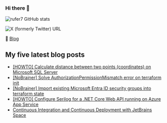 ### Hi there 👋

<img alt="rufer7 GitHub stats" src="https://github-readme-stats.vercel.app/api?username=rufer7&count_private=true&show_icons=true&theme=dark&include_all_commits=true">

![X (formerly Twitter) URL](https://img.shields.io/twitter/url?url=https%3A%2F%2Ftwitter.com%2Frufer_13&style=social&label=rufer_13)

:newspaper: [Blog](https://blog.rufer.be/)

## My five latest blog posts

<!-- BLOG-POST-LIST:START -->
- [[HOWTO] Calculate distance between two points &lpar;coordinates&rpar; on Microsoft SQL Server](https://blog.rufer.be/2024/03/31/howto-calculate-distance-between-two-points-coordinates-on-microsoft-sql-server/)
- [[NoBrainer] Solve AuthorizationPermissionMismatch error on terraform init](https://blog.rufer.be/2024/02/08/nobrainer-solve-authorizationpermissionmismatch-error-on-terraform-init/)
- [[NoBrainer] Import existing Microsoft Entra ID security groups into terraform state](https://blog.rufer.be/2024/02/07/nobrainer-import-existing-microsoft-entra-id-security-groups-into-terraform-state/)
- [[HOWTO] Configure Serilog for a .NET Core Web API running on Azure App Service](https://blog.rufer.be/2024/01/15/howto-configure-serilog-for-a-net-core-web-api-running-on-azure-app-service/)
- [Continuous Integration and Continuous Deployment with JetBrains Space](https://blog.rufer.be/2024/01/01/continuous-integration-and-continuous-deployment-with-jetbrains-space/)
<!-- BLOG-POST-LIST:END -->
